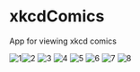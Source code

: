 # xkcdComics
App for viewing xkcd comics

![1](https://user-images.githubusercontent.com/20108194/48985131-f2c59b80-f104-11e8-9c73-b5bd3c8e33e1.png)![2](https://user-images.githubusercontent.com/20108194/48985137-ffe28a80-f104-11e8-9aee-5e3c74139196.png)
![3](https://user-images.githubusercontent.com/20108194/48985140-096bf280-f105-11e8-8f2f-520737cf45ac.png)
![4](https://user-images.githubusercontent.com/20108194/48985147-17217800-f105-11e8-9006-c35aa63f32a5.png)
![5](https://user-images.githubusercontent.com/20108194/48985148-1f79b300-f105-11e8-9c04-ca9505e48d7b.png)
![6](https://user-images.githubusercontent.com/20108194/48985152-2b657500-f105-11e8-8ea0-c322bfb4a69b.png)
![7](https://user-images.githubusercontent.com/20108194/48985156-328c8300-f105-11e8-92e0-90afe787681b.png)
![8](https://user-images.githubusercontent.com/20108194/48985164-3ae4be00-f105-11e8-8385-63f890e1d025.png)
